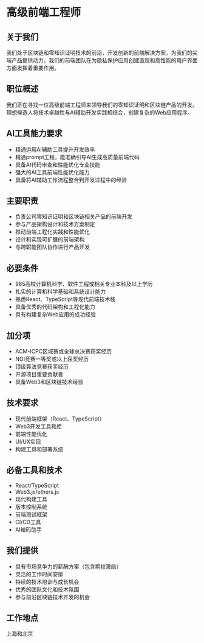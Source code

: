 # 高级前端工程师

## 关于我们
我们处于区块链和零知识证明技术的前沿，开发创新的前端解决方案，为我们的尖端产品提供动力。我们的前端团队在为隐私保护应用创建直观和高性能的用户界面方面发挥着重要作用。

## 职位概述
我们正在寻找一位高级前端工程师来领导我们的零知识证明和区块链产品的开发。理想候选人将技术卓越性与AI辅助开发实践相结合，创建复杂的Web应用程序。

## AI工具能力要求
- 精通运用AI辅助工具提升开发效率
- 精通prompt工程，能准确引导AI生成高质量前端代码
- 具备AI代码审查和性能优化专业技能
- 强大的AI工具前端性能优化能力
- 具备将AI辅助工作流程整合到开发过程中的经验

## 主要职责
- 负责公司零知识证明和区块链相关产品的前端开发
- 参与产品架构设计和技术方案制定
- 推动前端工程化实践和性能优化
- 设计和实现可扩展的前端架构
- 与跨职能团队协作进行产品开发

## 必要条件
- 985高校计算机科学、软件工程或相关专业本科及以上学历
- 扎实的计算机科学基础和系统设计能力
- 熟悉React、TypeScript等现代前端技术栈
- 具备优秀的代码架构和工程化能力
- 具有构建复杂Web应用的成功经验

## 加分项
- ACM-ICPC区域赛或全球总决赛获奖经历
- NOI竞赛一等奖或以上获奖经历
- 顶级算法竞赛获奖经历
- 开源项目重要贡献者
- 具备Web3和区块链技术经验

## 技术要求
- 现代前端框架（React、TypeScript）
- Web3开发工具和库
- 前端性能优化
- UI/UX实现
- 构建工具和部署系统

## 必备工具和技术
- React/TypeScript
- Web3.js/ethers.js
- 现代构建工具
- 版本控制系统
- 前端测试框架
- CI/CD工具
- AI编码助手

## 我们提供
- 具有市场竞争力的薪酬方案（包含期权激励）
- 灵活的工作时间安排
- 持续的技术培训与成长机会
- 优秀的团队文化和技术氛围
- 参与前沿区块链技术开发的机会

## 工作地点
上海和北京
